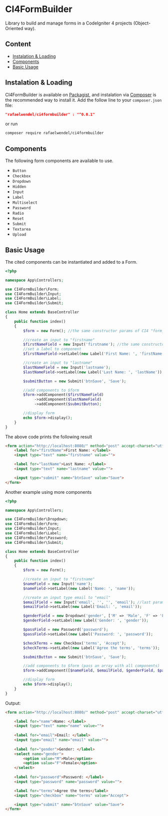 # CI4FormBuilder

Library to build and manage forms in a CodeIgniter 4 projects (Object-Oriented way).

## Content

- [Instalation & Loading](#instalation-&-loading)
- [Components](#components)
- [Basic Usage](#basic-usage)

## Instalation & Loading

CI4FormBuilder is available on [Packagist](https://packagist.org/packages/rafaelwendel/ci4formbuilder), and instalation via [Composer](https://getcomposer.org) is the recommended way to install it. Add the follow line to your `composer.json` file:

```json
"rafaelwendel/ci4formbuilder" : "^0.0.1"
```

or run

```sh
composer require rafaelwendel/ci4formbuilder
```

## Components

The following form components are available to use.
- `Button`
- `Checkbox`
- `Dropdown`
- `Hidden`
- `Input`
- `Label`
- `Multiselect`
- `Password`
- `Radio`
- `Reset`
- `Submit`
- `Textarea`
- `Upload`

## Basic Usage

The cited components can be instantiated and added to a Form.

```php
<?php

namespace App\Controllers;

use CI4FormBuilder\Form;
use CI4FormBuilder\Input;
use CI4FormBuilder\Label;
use CI4FormBuilder\Submit;

class Home extends BaseController
{
    public function index()
    {
        $form = new Form(); //the same constructor params of CI4 "form_open" function can be used

        //create an input to "firstname"
        $firstNameField = new Input('firstname'); //the same constructor params of CI4 "form_input" function
        //set a label to component
        $firstNameField->setLabel(new Label('First Name: ', 'firstName'));

        //create an input to "lastname"
        $lastNameField = new Input('lastname');
        $lastNameField->setLabel(new Label('Last Name: ', 'lastName'));

        $submitButton = new Submit('btnSave', 'Save');

        //add components to $form
        $form->addComponent($firstNameField)
             ->addComponent($lastNameField)
             ->addComponent($submitButton);

        //display form
        echo $form->display();
    }
}
```

The above code prints the following result

```html
<form action="http://localhost:8080/" method="post" accept-charset="utf-8">
    <label for="firstName">First Name: </label>
    <input type="text" name="firstname" value="">

    <label for="lastName">Last Name: </label>
    <input type="text" name="lastname" value="">

    <input type="submit" name="btnSave" value="Save">
</form>
```

Another example using more components

```php
<?php

namespace App\Controllers;

use CI4FormBuilder\Dropdown;
use CI4FormBuilder\Form;
use CI4FormBuilder\Input;
use CI4FormBuilder\Label;
use CI4FormBuilder\Password;
use CI4FormBuilder\Submit;

class Home extends BaseController
{
    public function index()
    {
        $form = new Form();

        //create an input to "firstname"
        $nameField = new Input('name'); 
        $nameField->setLabel(new Label('Name: ', 'name'));

        //create an input type email to "email"
        $emailField = new Input('email', '', '', 'email'); //last param is type of input
        $emailField->setLabel(new Label('Email: ', 'email'));

        $genderField = new Dropdown('gender', ['M' => 'Male', 'F' => 'Female']);
        $genderField->setLabel(new Label('Gender: ', 'gender'));

        $passField = new Password('password');
        $passField->setLabel(new Label('Password: ', 'password'));

        $checkTerms = new Checkbox('terms', 'Accept');
        $checkTerms->setLabel(new Label('Agree the terms', 'terms'));

        $submitButton = new Submit('btnSave', 'Save');

        //add components to $form (pass an array with all components)
        $form->addComponent([$nameField, $emailField, $genderField, $passField, $checkTerms, $submitButton]);

        //display form
        echo $form->display();
    }
}
```

Output:

```html
<form action="http://localhost:8080/" method="post" accept-charset="utf-8">

    <label for="name">Name: </label>
    <input type="text" name="name" value="">
	
    <label for="email">Email: </label>
    <input type="email" name="email" value="">
	
    <label for="gender">Gender: </label>
    <select name="gender">
        <option value="M">Male</option>
        <option value="F">Female</option>
    </select>
	
    <label for="password">Password: </label>
    <input type="password" name="password" value="">

    <label for="terms">Agree the terms</label>
    <input type="checkbox" name="terms" value="Accept">

    <input type="submit" name="btnSave" value="Save">
</form>
```
